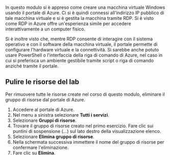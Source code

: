 In questo modulo si è appreso come creare una macchina virtuale Windows usando il portale di Azure. Ci si è quindi connessi all'indirizzo IP pubblico di tale macchina virtuale e si è gestita la macchina tramite RDP. Si è visto come RDP in Azure offre un'esperienza simile per accedere interattivamente a un computer fisico.

Si è inoltre visto che, mentre RDP consente di interagire con il sistema operativo e con il software della macchina virtuale, il portale permette di configurare l'hardware virtuale e la connettività. Si sarebbe anche potuto usare PowerShell o l'interfaccia della riga di comando di Azure, nel caso in cui si preferisca un ambiente gestibile tramite script o riga di comando anziché tramite il portale.

## <a name="clean-up-lab-resources"></a>Pulire le risorse del lab

Per rimuovere tutte le risorse create nel corso di questo modulo, eliminare il gruppo di risorse dal portale di Azure.

1. Accedere al portale di Azure.
1. Nel menu a sinistra selezionare **Tutti i servizi**.
1. Selezionare **Gruppi di risorse**.
1. Trovare il gruppo di risorse creato nel primo esercizio. Fare clic sui puntini di sospensione (...) sul lato destro della visualizzazione elenco.
1. Selezionare **Elimina gruppo di risorse**.
1. Nella schermata successiva immettere il nome del gruppo di risorse per confermare l'eliminazione.
1. Fare clic su **Elimina**.
